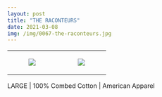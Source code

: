 ```yaml
---
layout: post
title: "THE RACONTEURS"
date: 2021-03-08
img: /img/0067-the-raconteurs.jpg
---
```




<table style="width:100%;"><tr><td style="vertical-align:top;">
      <figure class="tmblr-full" data-orig-height="2048" data-orig-width="1365" data-orig-src="https://concertshirts.netlify.app/shirts/0067/0067-01.jpg"><img src="https://64.media.tumblr.com/04a0952f616c0c0bf370c097648d714e/1fcc679a90a5e3f6-de/s540x810/4b6eb032caaf9112ed79a848f493c22259169220.jpg" data-orig-height="2048" data-orig-width="1365" data-orig-src="https://concertshirts.netlify.app/shirts/0067/0067-01.jpg"/></figure></td>
    <td style="vertical-align:top;">
      <figure class="tmblr-full" data-orig-height="2048" data-orig-width="1365" data-orig-src="https://concertshirts.netlify.app/shirts/0067/0067-02.jpg"><img src="https://64.media.tumblr.com/d7d46b7a1268bcfc0b7cf4b9cf3af9d2/1fcc679a90a5e3f6-92/s540x810/40fd4298483421b79f6089c69a93fad16e47cd0a.jpg" data-orig-height="2048" data-orig-width="1365" data-orig-src="https://concertshirts.netlify.app/shirts/0067/0067-02.jpg"/></figure></td>
  </tr></table><p>
  LARGE | 100% Combed Cotton | American Apparel
</p>
